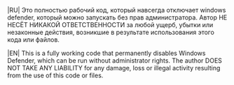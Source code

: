 |RU| Это полностью рабочий код, который навсегда отключает windows defender, который можно запускать без прав администратора.
Автор НЕ НЕСЁТ НИКАКОЙ ОТВЕТСТВЕННОСТИ за любой ущерб, убытки или незаконные действия, возникшие в результате использования этого кода или файлов.

|EN| This is a fully working code that permanently disables Windows Defender, which can be run without administrator rights.
The author DOES NOT TAKE ANY LIABILITY for any damage, loss or illegal activity resulting from the use of this code or files.
